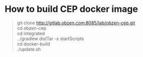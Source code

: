 # How to build CEP docker image

> git clone http://gitlab.obzen.com:8085/lab/obzen-cep.git <br>
> cd obzen-cep<br>
> cd integrated<br>
> ../gradlew distTar -x startScripts<br>
> cd docker-build<br>
> ./update.sh
